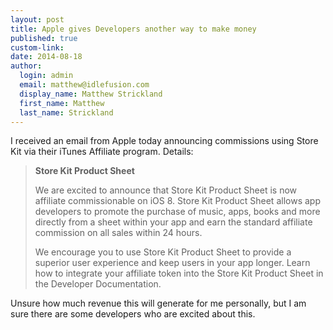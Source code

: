 ```yaml
--- 
layout: post
title: Apple gives Developers another way to make money
published: true
custom-link: 
date: 2014-08-18
author:
  login: admin
  email: matthew@idlefusion.com
  display_name: Matthew Strickland
  first_name: Matthew
  last_name: Strickland
---
```

I received an email from Apple today announcing commissions using Store Kit via their iTunes Affiliate program.  Details:

> **Store Kit Product Sheet**
> 
> We are excited to announce that Store Kit Product Sheet is now affiliate commissionable on iOS 8.
Store Kit Product Sheet allows app developers to promote the purchase of music, apps, books and more directly from a sheet within your app and earn the standard affiliate commission on all sales within 24 hours.
> 
> We encourage you to use Store Kit Product Sheet to provide a superior user experience and keep users in your app longer. Learn how to integrate your affiliate token into the Store Kit Product Sheet in the Developer Documentation.

Unsure how much revenue this will generate for me personally, but I am sure there are some developers who are excited about this.
